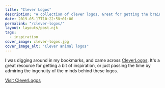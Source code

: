 ```yaml
---
title: "Clever Logos"
description: "A collection of clever logos. Great for getting the brain going when you're looking for inspiration."
date: 2019-05-17T10:22:58+01:00
permalink: "/clever-logos/"
layout: layouts/post.njk
tags:
  - inspiration
cover_image: clever-logos.jpg
cover_image_alt: "Clever animal logos"
---
```


I was digging around in my bookmarks, and came across [CleverLogos](https://cleverlogos.co/). It's a great resource for getting a bit of inspiration, or just passing the time by admiring the ingenuity of the minds behind these logos.

[Visit CleverLogos](https://cleverlogos.co/)
